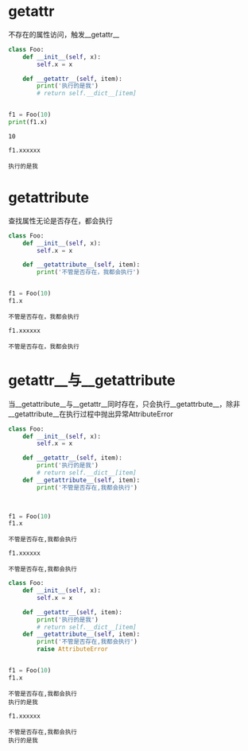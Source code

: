 # __getattr__

不存在的属性访问，触发__getattr__


```python
class Foo:
    def __init__(self, x):
        self.x = x

    def __getattr__(self, item):
        print('执行的是我')
        # return self.__dict__[item]


f1 = Foo(10)
print(f1.x)
```

    10
    


```python
f1.xxxxxx
```

    执行的是我
    

# __getattribute__

查找属性无论是否存在，都会执行


```python
class Foo:
    def __init__(self, x):
        self.x = x

    def __getattribute__(self, item):
        print('不管是否存在，我都会执行')


f1 = Foo(10)
f1.x
```

    不管是否存在，我都会执行
    


```python
f1.xxxxxx
```

    不管是否存在，我都会执行
    

# __getattr__与__getattribute__

当__getattribute__与__getattr__同时存在，只会执行__getattrbute__，除非__getattribute__在执行过程中抛出异常AttributeError


```python
class Foo:
    def __init__(self, x):
        self.x = x

    def __getattr__(self, item):
        print('执行的是我')
        # return self.__dict__[item]
    def __getattribute__(self, item):
        print('不管是否存在,我都会执行')
        


f1 = Foo(10)
f1.x
```

    不管是否存在,我都会执行
    


```python
f1.xxxxxx
```

    不管是否存在,我都会执行
    


```python
class Foo:
    def __init__(self, x):
        self.x = x

    def __getattr__(self, item):
        print('执行的是我')
        # return self.__dict__[item]
    def __getattribute__(self, item):
        print('不管是否存在,我都会执行')
        raise AttributeError


f1 = Foo(10)
f1.x
```

    不管是否存在,我都会执行
    执行的是我
    


```python
f1.xxxxxx
```

    不管是否存在,我都会执行
    执行的是我
    
